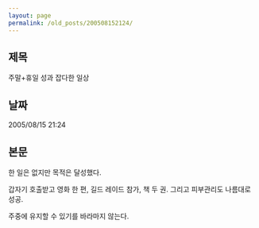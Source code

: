 ```yaml
---
layout: page
permalink: /old_posts/200508152124/
---
```


## 제목
주말+휴일 성과 잡다한 일상

## 날짜
2005/08/15 21:24

## 본문
한 일은 없지만 목적은 달성했다.

갑자기 호출받고 영화 한 편, 길드 레이드 참가, 책 두 권.
그리고 피부관리도 나름대로 성공.

주중에 유지할 수 있기를 바라마지 않는다.